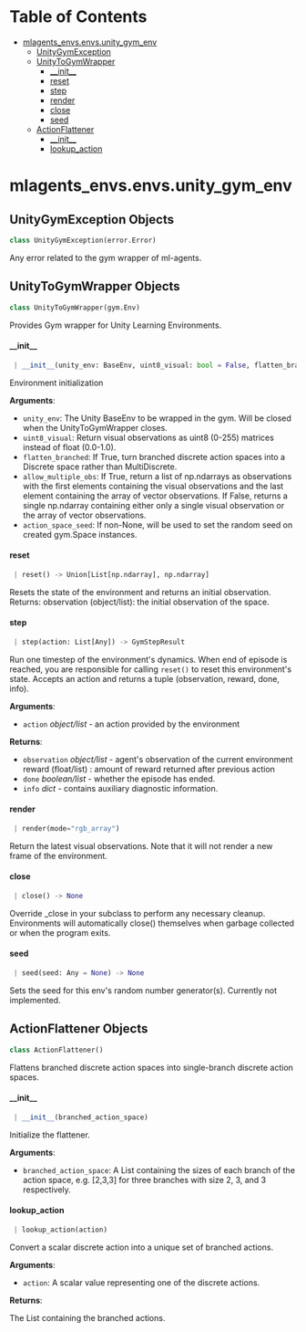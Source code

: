 # Table of Contents

* [mlagents\_envs.envs.unity\_gym\_env](#mlagents_envs.envs.unity_gym_env)
  * [UnityGymException](#mlagents_envs.envs.unity_gym_env.UnityGymException)
  * [UnityToGymWrapper](#mlagents_envs.envs.unity_gym_env.UnityToGymWrapper)
    * [\_\_init\_\_](#mlagents_envs.envs.unity_gym_env.UnityToGymWrapper.__init__)
    * [reset](#mlagents_envs.envs.unity_gym_env.UnityToGymWrapper.reset)
    * [step](#mlagents_envs.envs.unity_gym_env.UnityToGymWrapper.step)
    * [render](#mlagents_envs.envs.unity_gym_env.UnityToGymWrapper.render)
    * [close](#mlagents_envs.envs.unity_gym_env.UnityToGymWrapper.close)
    * [seed](#mlagents_envs.envs.unity_gym_env.UnityToGymWrapper.seed)
  * [ActionFlattener](#mlagents_envs.envs.unity_gym_env.ActionFlattener)
    * [\_\_init\_\_](#mlagents_envs.envs.unity_gym_env.ActionFlattener.__init__)
    * [lookup\_action](#mlagents_envs.envs.unity_gym_env.ActionFlattener.lookup_action)

<a name="mlagents_envs.envs.unity_gym_env"></a>
# mlagents\_envs.envs.unity\_gym\_env

<a name="mlagents_envs.envs.unity_gym_env.UnityGymException"></a>
## UnityGymException Objects

```python
class UnityGymException(error.Error)
```

Any error related to the gym wrapper of ml-agents.

<a name="mlagents_envs.envs.unity_gym_env.UnityToGymWrapper"></a>
## UnityToGymWrapper Objects

```python
class UnityToGymWrapper(gym.Env)
```

Provides Gym wrapper for Unity Learning Environments.

<a name="mlagents_envs.envs.unity_gym_env.UnityToGymWrapper.__init__"></a>
#### \_\_init\_\_

```python
 | __init__(unity_env: BaseEnv, uint8_visual: bool = False, flatten_branched: bool = False, allow_multiple_obs: bool = False, action_space_seed: Optional[int] = None)
```

Environment initialization

**Arguments**:

- `unity_env`: The Unity BaseEnv to be wrapped in the gym. Will be closed when the UnityToGymWrapper closes.
- `uint8_visual`: Return visual observations as uint8 (0-255) matrices instead of float (0.0-1.0).
- `flatten_branched`: If True, turn branched discrete action spaces into a Discrete space rather than
    MultiDiscrete.
- `allow_multiple_obs`: If True, return a list of np.ndarrays as observations with the first elements
    containing the visual observations and the last element containing the array of vector observations.
    If False, returns a single np.ndarray containing either only a single visual observation or the array of
    vector observations.
- `action_space_seed`: If non-None, will be used to set the random seed on created gym.Space instances.

<a name="mlagents_envs.envs.unity_gym_env.UnityToGymWrapper.reset"></a>
#### reset

```python
 | reset() -> Union[List[np.ndarray], np.ndarray]
```

Resets the state of the environment and returns an initial observation.
Returns: observation (object/list): the initial observation of the
space.

<a name="mlagents_envs.envs.unity_gym_env.UnityToGymWrapper.step"></a>
#### step

```python
 | step(action: List[Any]) -> GymStepResult
```

Run one timestep of the environment's dynamics. When end of
episode is reached, you are responsible for calling `reset()`
to reset this environment's state.
Accepts an action and returns a tuple (observation, reward, done, info).

**Arguments**:

- `action` _object/list_ - an action provided by the environment

**Returns**:

- `observation` _object/list_ - agent's observation of the current environment
  reward (float/list) : amount of reward returned after previous action
- `done` _boolean/list_ - whether the episode has ended.
- `info` _dict_ - contains auxiliary diagnostic information.

<a name="mlagents_envs.envs.unity_gym_env.UnityToGymWrapper.render"></a>
#### render

```python
 | render(mode="rgb_array")
```

Return the latest visual observations.
Note that it will not render a new frame of the environment.

<a name="mlagents_envs.envs.unity_gym_env.UnityToGymWrapper.close"></a>
#### close

```python
 | close() -> None
```

Override _close in your subclass to perform any necessary cleanup.
Environments will automatically close() themselves when
garbage collected or when the program exits.

<a name="mlagents_envs.envs.unity_gym_env.UnityToGymWrapper.seed"></a>
#### seed

```python
 | seed(seed: Any = None) -> None
```

Sets the seed for this env's random number generator(s).
Currently not implemented.

<a name="mlagents_envs.envs.unity_gym_env.ActionFlattener"></a>
## ActionFlattener Objects

```python
class ActionFlattener()
```

Flattens branched discrete action spaces into single-branch discrete action spaces.

<a name="mlagents_envs.envs.unity_gym_env.ActionFlattener.__init__"></a>
#### \_\_init\_\_

```python
 | __init__(branched_action_space)
```

Initialize the flattener.

**Arguments**:

- `branched_action_space`: A List containing the sizes of each branch of the action
space, e.g. [2,3,3] for three branches with size 2, 3, and 3 respectively.

<a name="mlagents_envs.envs.unity_gym_env.ActionFlattener.lookup_action"></a>
#### lookup\_action

```python
 | lookup_action(action)
```

Convert a scalar discrete action into a unique set of branched actions.

**Arguments**:

- `action`: A scalar value representing one of the discrete actions.

**Returns**:

The List containing the branched actions.
